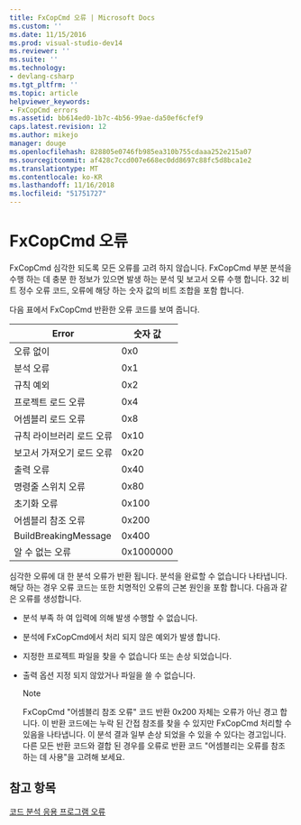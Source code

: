 ```yaml
---
title: FxCopCmd 오류 | Microsoft Docs
ms.custom: ''
ms.date: 11/15/2016
ms.prod: visual-studio-dev14
ms.reviewer: ''
ms.suite: ''
ms.technology:
- devlang-csharp
ms.tgt_pltfrm: ''
ms.topic: article
helpviewer_keywords:
- FxCopCmd errors
ms.assetid: bb614ed0-1b7c-4b56-99ae-da50ef6cfef9
caps.latest.revision: 12
ms.author: mikejo
manager: douge
ms.openlocfilehash: 828805e0746fb985ea310b755cdaaa252e215a07
ms.sourcegitcommit: af428c7ccd007e668ec0dd8697c88fc5d8bca1e2
ms.translationtype: MT
ms.contentlocale: ko-KR
ms.lasthandoff: 11/16/2018
ms.locfileid: "51751727"
---
```

# <a name="fxcopcmd-errors"></a>FxCopCmd 오류
FxCopCmd 심각한 되도록 모든 오류를 고려 하지 않습니다. FxCopCmd 부분 분석을 수행 하는 데 충분 한 정보가 있으면 발생 하는 분석 및 보고서 오류 수행 합니다. 32 비트 정수 오류 코드, 오류에 해당 하는 숫자 값의 비트 조합을 포함 합니다.  
  
 다음 표에서 FxCopCmd 반환한 오류 코드를 보여 줍니다.  
  
|Error|숫자 값|  
|-----------|-------------------|  
|오류 없이|0x0|  
|분석 오류|0x1|  
|규칙 예외|0x2|  
|프로젝트 로드 오류|0x4|  
|어셈블리 로드 오류|0x8|  
|규칙 라이브러리 로드 오류|0x10|  
|보고서 가져오기 로드 오류|0x20|  
|출력 오류|0x40|  
|명령줄 스위치 오류|0x80|  
|초기화 오류|0x100|  
|어셈블리 참조 오류|0x200|  
|BuildBreakingMessage|0x400|  
|알 수 없는 오류|0x1000000|  
  
 심각한 오류에 대 한 분석 오류가 반환 됩니다. 분석을 완료할 수 없습니다 나타냅니다. 해당 하는 경우 오류 코드는 또한 치명적인 오류의 근본 원인을 포함 합니다. 다음과 같은 오류를 생성합니다.  
  
-   분석 부족 하 여 입력에 의해 발생 수행할 수 없습니다.  
  
-   분석에 FxCopCmd에서 처리 되지 않은 예외가 발생 합니다.  
  
-   지정한 프로젝트 파일을 찾을 수 없습니다 또는 손상 되었습니다.  
  
-   출력 옵션 지정 되지 않았거나 파일을 쓸 수 없습니다.  
  
    > [!NOTE]
    >  FxCopCmd "어셈블리 참조 오류" 코드 반환 0x200 자체는 오류가 아닌 경고 합니다. 이 반환 코드에는 누락 된 간접 참조를 찾을 수 있지만 FxCopCmd 처리할 수 있음을 나타냅니다. 이 분석 결과 일부 손상 되었을 수 있을 수 있다는 경고입니다. 다른 모든 반환 코드와 결합 된 경우를 오류로 반환 코드 "어셈블리는 오류를 참조 하는 데 사용"을 고려해 보세요.  
  
## <a name="see-also"></a>참고 항목  
 [코드 분석 응용 프로그램 오류](../code-quality/code-analysis-application-errors.md)